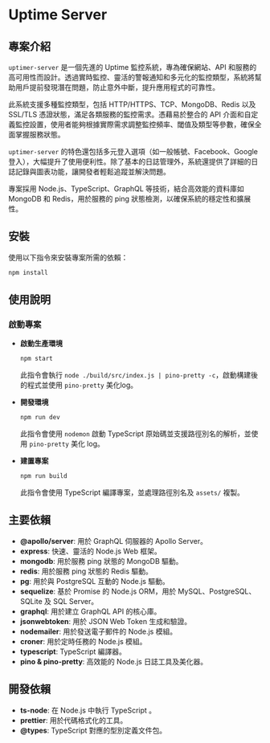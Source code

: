 # Uptime Server

## 專案介紹

`uptimer-server` 是一個先進的 Uptime 監控系統，專為確保網站、API 和服務的高可用性而設計。透過實時監控、靈活的警報通知和多元化的監控類型，系統將幫助用戶提前發現潛在問題，防止意外中斷，提升應用程式的可靠性。

此系統支援多種監控類型，包括 HTTP/HTTPS、TCP、MongoDB、Redis 以及 SSL/TLS 憑證狀態，滿足各類服務的監控需求。憑藉易於整合的 API 介面和自定義監控設置，使用者能夠根據實際需求調整監控頻率、閾值及類型等參數，確保全面掌握服務狀態。

`uptimer-server` 的特色還包括多元登入選項（如一般帳號、Facebook、Google 登入），大幅提升了使用便利性。除了基本的日誌管理外，系統還提供了詳細的日誌記錄與圖表功能，讓開發者輕鬆追蹤並解決問題。

專案採用 Node.js、TypeScript、GraphQL 等技術，結合高效能的資料庫如 MongoDB 和 Redis，用於服務的 ping 狀態檢測，以確保系統的穩定性和擴展性。

## 安裝

使用以下指令來安裝專案所需的依賴：

```bash
npm install
```

## 使用說明

### 啟動專案

- **啟動生產環境**
  ```bash
  npm start
  ```

  此指令會執行 `node ./build/src/index.js | pino-pretty -c`，啟動構建後的程式並使用 `pino-pretty` 美化log。

- **開發環境**
  ```bash
  npm run dev
  ```

  此指令會使用 `nodemon` 啟動 TypeScript 原始碼並支援路徑別名的解析，並使用 `pino-pretty` 美化 log。

- **建置專案**
  ```bash
  npm run build
  ```

  此指令會使用 TypeScript 編譯專案，並處理路徑別名及 `assets/` 複製。

## 主要依賴

- **@apollo/server**: 用於 GraphQL 伺服器的 Apollo Server。
- **express**: 快速、靈活的 Node.js Web 框架。
- **mongodb**: 用於服務 ping 狀態的 MongoDB 驅動。
- **redis**: 用於服務 ping 狀態的 Redis 驅動。
- **pg**: 用於與 PostgreSQL 互動的 Node.js 驅動。
- **sequelize**: 基於 Promise 的 Node.js ORM，用於 MySQL、PostgreSQL、SQLite 及 SQL Server。
- **graphql**: 用於建立 GraphQL API 的核心庫。
- **jsonwebtoken**: 用於 JSON Web Token 生成和驗證。
- **nodemailer**: 用於發送電子郵件的 Node.js 模組。
- **croner**: 用於定時任務的 Node.js 模組。
- **typescript**: TypeScript 編譯器。
- **pino & pino-pretty**: 高效能的 Node.js 日誌工具及美化器。

## 開發依賴

- **ts-node**: 在 Node.js 中執行 TypeScript 。
- **prettier**: 用於代碼格式化的工具。
- **@types**: TypeScript 對應的型別定義文件包。
